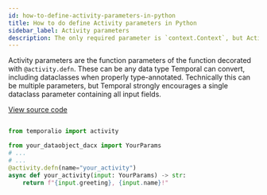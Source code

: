 ```yaml
---
id: how-to-define-activity-parameters-in-python
title: How to do define Activity parameters in Python
sidebar_label: Activity parameters
description: The only required parameter is `context.Context`, but Activities can support many custom parameters.
---
```


Activity parameters are the function parameters of the function decorated with `@activity.defn`.
These can be any data type Temporal can convert, including dataclasses when properly type-annotated.
Technically this can be multiple parameters, but Temporal strongly encourages a single dataclass parameter containing all input fields.

<a class="dacx-source-link" href="https://github.com/temporalio/documentation-samples-python/blob/main/your_app/your_activities_dacx.py">View source code</a>

```python

from temporalio import activity

from your_dataobject_dacx import YourParams
# ...
# ...
@activity.defn(name="your_activity")
async def your_activity(input: YourParams) -> str:
    return f"{input.greeting}, {input.name}!"
```

